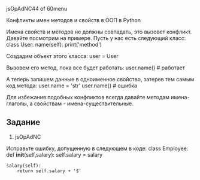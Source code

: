 
jsOpAdNC44 of 60menu

Конфликты имен методов и свойств в ООП в Python

Имена свойств и методов не должны совпадать, это вызовет конфликт. Давайте посмотрим на примере. Пусть у нас есть следующий класс:
class User:
	name(self):
		print('method') 
	


Создадим объект этого класса:
user = User 

Вызовем его метод, пока все будет работать:
user.name()  # работает

А теперь запишем данные в одноименное свойство, затерев тем самым код метода:
user.name = 'str' 
user.name()  # ошибка

Для избежания подобных конфликтов всегда давайте методам имена-глаголы, а свойствам - имена-существительные.

## Задание

1. jsOpAdNC

Исправьте ошибку, допущенную в следующем в коде:
class Employee:
	def __init__(self,salary):
		self.salary = salary 
	
	salary(self):
		return self.salary + '$' 
	



